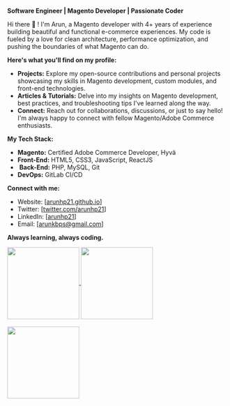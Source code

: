 **Software Engineer | Magento Developer | Passionate Coder**

Hi there 👋 !  I'm Arun, a Magento developer with 4+ years of experience building beautiful and functional e-commerce experiences. My code is fueled by a love for clean architecture, performance optimization, and pushing the boundaries of what Magento can do.

**Here's what you'll find on my profile:**

*  **Projects:** Explore my open-source contributions and personal projects showcasing my skills in Magento development, custom modules, and front-end technologies.
*  **Articles & Tutorials:** Delve into my insights on Magento development, best practices, and troubleshooting tips I've learned along the way.
*  **Connect:** Reach out for collaborations, discussions, or just to say hello! I'm always happy to connect with fellow Magento/Adobe Commerce enthusiasts.

**My Tech Stack:**

*  **Magento:** Certified Adobe Commerce Developer, Hyvä
*  **Front-End:** HTML5, CSS3, JavaScript, ReactJS
* ️ **Back-End:** PHP, MySQL, Git
*  **DevOps:** GitLab CI/CD

**Connect with me:**

*  Website: [[arunhp21.github.io](https://arunhp21.github.io/)]
*  Twitter: [[twitter.com/arunhp21](https://twitter.com/arunhp21)]
*  LinkedIn: [[arunhp21](https://in.linkedin.com/comm/in/arunhp21)]
*  Email: [[arunkbps@gmail.com](mailto:arunkbps@gmail.com)]

**Always learning, always coding.**

<a href="https://github.com/arunhp21">
  <img align="center" width="auto" height="165" src="https://github-readme-streak-stats.herokuapp.com?user=arunhp21)]" />
</a>
<a href="https://github.com/arunhp21">
  <img align="center" width="auto" height="165" src="https://github-readme-stats.vercel.app/api/top-langs/?username=arunhp21&langs_count=8&layout=compact" />
</a>
<br>
<br>
<a href="https://github.com/arunhp21">
  <img align="center" width="auto" height="165" src="https://github-readme-stats.vercel.app/api?username=arunhp21&show_icons=true&include_all_commits=true)]" />
</a>

